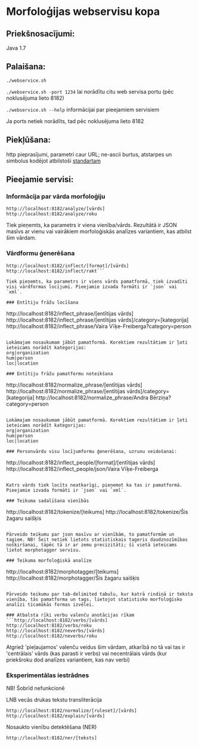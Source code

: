 Morfoloģijas webservisu kopa
============================

## Priekšnosacījumi:
Java 1.7

## Palaišana:
`./webservice.sh`

`./webservice.sh -port 1234` lai norādītu citu web servisa portu (pēc noklusējuma lieto 8182)

`./webservice.sh --help` informācijai par pieejamiem servisiem

Ja ports netiek norādīts, tad pēc noklusējuma lieto 8182
	
## Piekļūšana:
http pieprasījumi, parametri caur URL; ne-ascii burtus, atstarpes un simbolus kodējot atbilstoši [standartam](http://en.wikipedia.org/wiki/Percent-encoding)

## Pieejamie servisi:
### Informācija par vārda morfoloģiju
```
http://localhost:8182/analyze/[vārds]
http://localhost:8182/analyze/roku
```

Tiek pieņemts, ka parametrs ir viena vienība/vārds. Rezultātā ir JSON masīvs ar vienu vai vairākiem morfoloģiskās analīzes variantiem, kas atbilst šim vārdam.

### Vārdformu ģenerēšana
```
http://localhost:8182/inflect/[format]/[vārds]
http://localhost:8182/inflect/rakt```

Tiek pieņemts, ka parametrs ir viens vārds pamatformā, tiek izvadīti visi vārdformas locījumi. Pieejamie izvada formāti ir `json` vai `xml`.

### Entītiju frāžu locīšana
```
http://localhost:8182/inflect_phrase/[entītijas vārds]
http://localhost:8182/inflect_phrase/[entītijas vārds]/category=[kategorija]
http://localhost:8182/inflect_phrase/Vaira Vīķe-Freiberga?category=person
```

Lokāmajam nosaukumam jābūt pamatformā. Korektiem rezultātiem ir ļoti ieteicams norādīt kategorijas:
org|organization
hum|person
loc|location

### Entītiju frāžu pamatformu noteikšana

```
http://localhost:8182/normalize_phrase/[entītijas vārds]
http://localhost:8182/normalize_phrase/[entītijas vārds]/category=[kategorija]
http://localhost:8182/normalize_phrase/Andra Bērziņa?category=person
```

Lokāmajam nosaukumam jābūt pamatformā. Korektiem rezultātiem ir ļoti ieteicams norādīt kategorijas:
org|organization
hum|person
loc|location

### Personvārdu visu locījumformu ģenerēšana, uzrunu veidošanai:
```
http://localhost:8182/inflect_people/[format]/[entītijas vārds]
http://localhost:8182/inflect_people/json/Vaira Vīķe-Freiberga
```

Katrs vārds tiek locīts neatkarīgi, pieņemot ka tas ir pamatformā. Pieejamie izvada formāti ir `json` vai `xml`.

### Teikuma sadalīšana vienībās
```
http://localhost:8182/tokenize/[teikums]
http://localhost:8182/tokenize/Šis žagaru saišķis
```

Pārveido teikumu par json masīvu ar vienībām, to pamatformām un tagiem. NB! Šeit netiek lietots statistiskais tageris daudznozīmības nošķiršanai, tāpēc tā ir ar zemu precizitāti; šī vietā ieteicams lietot morphotagger servisu.

### Teikuma morfoloģiskā analīze
```
http://localhost:8182/morphotagger/[teikums]
http://localhost:8182/morphotagger/Šis žagaru saišķis
```

Pārveido teikumu par tab-delimited tabulu, kur katrā rindiņā ir teksta vienība, tās pamatforma un tags, lietojot statistisko morfoloģisko analīzi ticamākās formas izvēlei.

### Atbalsta rīki verbu valenču anotācijas rīkam
```http://localhost:8182/verbs/[vārds]
http://localhost:8182/verbs/roku
http://localhost:8182/neverbs/[vārds]
http://localhost:8182/neverbs/roku
``` 

Atgriež 'pieļaujamos' valenču veidus šim vārdam, atkarībā no tā vai tas ir 'centrālais' vārds (kas parasti ir verbs) vai necentrālais vārds (kur priekšroku dod analīzes variantiem, kas nav verbi)

### Eksperimentālas iestrādnes
NB! Šobrīd nefunkcionē

LNB vecās drukas tekstu transliterācija
```
http://localhost:8182/normalize/[ruleset]/[vārds]
http://localhost:8182/explain/[vārds]
```

Nosaukto vienību detektēšana (NER)

`http://localhost:8182/ner/[teksts]` 